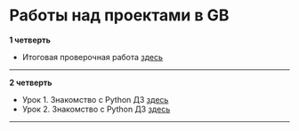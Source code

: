 Работы над проектами в GB
=========================

**1 четверть**

- Итоговая проверочная работа [здесь](Lesson%201)
_______________________________________________

**2 четверть**

- Урок 1. Знакомство с Python ДЗ [здесь](Lesson%202)
- Урок 2. Знакомство с Python ДЗ [здесь](Lesson%203)
_________________
